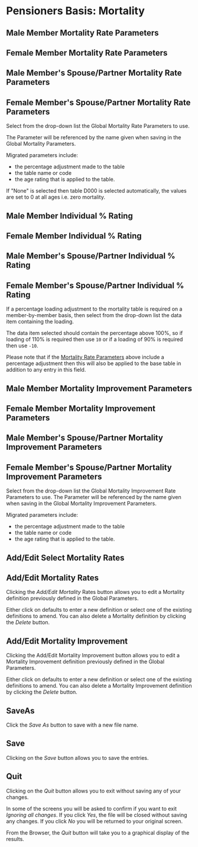 # Pensioners Basis: Mortality



## Male Member Mortality Rate Parameters

## Female Member Mortality Rate Parameters

## Male Member's Spouse/Partner Mortality Rate Parameters

## Female Member's Spouse/Partner Mortality Rate Parameters

Select from the drop-down list the Global Mortality Rate Parameters to
use.

The Parameter will be referenced by the name given when saving in the
Global Mortality Parameters.

Migrated parameters include:

-   the percentage adjustment made to the table
-   the table name or code
-   the age rating that is applied to the table.

If "None" is selected then table D000 is selected automatically, the
values are set to 0 at all ages i.e. zero mortality.

## Male Member Individual % Rating

## Female Member Individual % Rating

## Male Member's Spouse/Partner Individual % Rating

## Female Member's Spouse/Partner Individual % Rating

If a percentage loading adjustment to the mortality table is required on
a member-by-member basis, then select from the drop-down list the data
item containing the loading.

The data item selected should contain the percentage above 100%, so if
loading of 110% is required then use `10` or if a loading of 90% is
required then use `-10`.

Please note that if the [Mortality Rate Parameters](#bases+dpost)
above include a percentage adjustment then this will also be applied to
the base table in addition to any entry in this field.

## Male Member Mortality Improvement Parameters

## Female Member Mortality Improvement Parameters

## Male Member's Spouse/Partner Mortality Improvement Parameters

## Female Member's Spouse/Partner Mortality Improvement Parameters

Select from the drop-down list the Global Mortality Improvement Rate
Parameters to use. The Parameter will be referenced by the name given
when saving in the Global Mortality Improvement Parameters.

Migrated parameters include:

-   the percentage adjustment made to the table
-   the table name or code
-   the age rating that is applied to the table.

## Add/Edit Select Mortality Rates

## Add/Edit Mortality Rates

Clicking the _Add/Edit Mortality_ Rates button allows you to edit a
Mortality definition previously defined in the Global Parameters.

Either click on defaults to enter a new definition or select one of the
existing definitions to amend. You can also delete a Mortality
definition by clicking the _Delete_ button.

## Add/Edit Mortality Improvement

Clicking the Add/Edit Mortality Improvement button allows you to edit a
Mortality Improvement definition previously defined in the Global
Parameters.

Either click on defaults to enter a new definition or select one of the
existing definitions to amend. You can also delete a Mortality
Improvement definition by clicking the _Delete_ button.

## SaveAs

Click the _Save As_ button to save with a new file name.

## Save

Clicking on the _Save_ button allows you to save the entries.

## Quit

Clicking on the _Quit_ button allows you to exit without saving any of
your changes.

In some of the screens you will be asked to confirm if you want to exit
_Ignoring all changes_. If you click _Yes_, the file will be closed
without saving any changes. If you click _No_ you will be returned to your
original screen.

From the Browser, the _Quit_ button will take you to a graphical display
of the results.